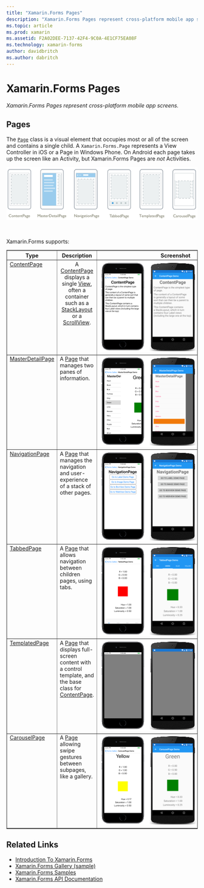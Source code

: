 ```yaml
---
title: "Xamarin.Forms Pages"
description: "Xamarin.Forms Pages represent cross-platform mobile app screens."
ms.topic: article
ms.prod: xamarin
ms.assetid: F2A02DEE-7137-42F4-9C0A-4E1CF75EA08F
ms.technology: xamarin-forms
author: davidbritch
ms.author: dabritch
---
```


# Xamarin.Forms Pages

_Xamarin.Forms Pages represent cross-platform mobile app screens._

<style>.tableimg { max-width: none !important;}</style>

## Pages

The [`Page`](http://iosapi.xamarin.com/?link=T%3aXamarin.Forms.Page) class is a visual element that occupies most or all of the screen and contains a single child. A `Xamarin.Forms.Page` represents a View Controller in iOS or a Page in Windows Phone. On Android each page takes up the screen like an Activity, but Xamarin.Forms Pages are *not* Activities.

 [ ![](pages-images/pages-sml.png "Xamarin.Forms Page Types")](pages-images/pages.png "Xamarin.Forms Page Types")

<br clear="all" />

Xamarin.Forms supports:

<table align="center" border="1" cellpadding="1" cellspacing="1">
  <tr>
  <thead>
    <th>
      <strong>Type</strong>
    </th>
    <th>
      <strong>Description</strong>
    </th>
    <th style="min-width:400px">
      <strong>Screenshot</strong>
    </th>
  </thead></tr>
  <tbody>
  <tr>
    <td valign="top">
      <a href="https://developer.xamarin.com/api/type/Xamarin.Forms.ContentPage/">ContentPage</a>
    </td>
    <td align="center" valign="top">
    A <a href="https://developer.xamarin.com/api/type/Xamarin.Forms.ContentPage/">ContentPage</a> displays a single <a href="https://developer.xamarin.com/api/type/Xamarin.Forms.View/">View</a>, often a container such as a <a href="https://developer.xamarin.com/api/type/Xamarin.Forms.StackLayout/">StackLayout</a> or a <a href="https://developer.xamarin.com/api/type/Xamarin.Forms.ScrollView/">ScrollView</a>.
    </td>
    <td>
    <a href="https://github.com/xamarin/xamarin-forms-samples/blob/master/FormsGallery/FormsGallery/FormsGallery/ContentPageDemoPage.cs"><img src="pages-images/ContentPage.png" title="ContentPage Example" class="tableimg">
    </a></td>
  </tr><tr>
    <td valign="top">
      <a href="https://developer.xamarin.com/api/type/Xamarin.Forms.MasterDetailPage/">MasterDetailPage</a>
    </td>
    <td valign="top">
    A <a href="https://developer.xamarin.com/api/type/Xamarin.Forms.Page/">Page</a> that manages two panes of information.
    </td>
    <td>
    <a href="https://github.com/xamarin/xamarin-forms-samples/blob/master/FormsGallery/FormsGallery/FormsGallery/MasterDetailPageDemoPage.cs"><img src="pages-images/MasterDetailPage.png" title="MasterDetailPage Example" class="tableimg">
    </a></td>
  </tr>
  <tr>
    <td valign="top">
      <a href="https://developer.xamarin.com/api/type/Xamarin.Forms.NavigationPage/">NavigationPage</a>
    </td>
    <td valign="top">
    A <a href="https://developer.xamarin.com/api/type/Xamarin.Forms.Page/">Page</a> that manages the navigation and user-experience of a stack of other pages.  
    </td>
    <td>
    <a href="https://github.com/xamarin/xamarin-forms-samples/blob/master/FormsGallery/FormsGallery/FormsGallery/NavigationPageDemoPage.cs"><img src="pages-images/NavigationPage.png" title="NavigationPage Example" class="tableimg">
    </a></td>
  </tr>
  <tr>
    <td valign="top">
      <a href="https://developer.xamarin.com/api/type/Xamarin.Forms.TabbedPage/">TabbedPage</a>
    </td>
    <td valign="top">
    A <a href="https://developer.xamarin.com/api/type/Xamarin.Forms.Page/">Page</a> that allows navigation between children pages, using tabs.
    </td>
    <td>
    <a href="https://github.com/xamarin/xamarin-forms-samples/blob/master/FormsGallery/FormsGallery/FormsGallery/TabbedPageDemoPage.cs"><img src="pages-images/TabbedPage.png" title="TabbedPage Example" class="tableimg">
    </a></td>
  </tr>
  <tr>
    <td valign="top">
      <a href="https://developer.xamarin.com/api/type/Xamarin.Forms.TemplatedPage/">TemplatedPage</a>
    </td>
    <td valign="top">
    A <a href="https://developer.xamarin.com/api/type/Xamarin.Forms.Page/">Page</a> that displays full-screen content with a control template, and the base class for <a href="https://developer.xamarin.com/api/type/Xamarin.Forms.ContentPage/">ContentPage</a>.
    </td>
    <td valign="top">
    <a href="https://github.com/xamarin/xamarin-forms-samples/tree/master/Templates/ControlTemplates/"><img src="pages-images/TemplatedPage.png" title="TemplatedPage Example" class="tableimg">
    </a></td>
  </tr>
  <tr>
    <td valign="top">
      <a href="https://developer.xamarin.com/api/type/Xamarin.Forms.CarouselPage/">CarouselPage</a>
    </td>
    <td valign="top">
    A <a href="https://developer.xamarin.com/api/type/Xamarin.Forms.Page/">Page</a> allowing swipe gestures between subpages, like a gallery.
    </td>
    <td valign="top">
    <a href="https://github.com/xamarin/xamarin-forms-samples/blob/master/FormsGallery/FormsGallery/FormsGallery/CarouselPageDemoPage.cs"><img src="pages-images/CarouselPage.png" title="CarouselPage Example" class="tableimg">
    </a></td>
  </tr>
  </tbody>
</table>



## Related Links

- [Introduction To Xamarin.Forms](~/xamarin-forms/get-started/introduction-to-xamarin-forms.md)
- [Xamarin.Forms Gallery (sample)](https://developer.xamarin.com/samples/FormsGallery/)
- [Xamarin.Forms Samples](https://developer.xamarin.com/samples/tag/Xamarin.Forms/)
- [Xamarin.Forms API Documentation](http://iosapi.xamarin.com/?link=N%3aXamarin.Forms)

